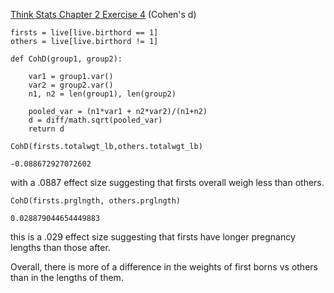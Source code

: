 [Think Stats Chapter 2 Exercise 4](http://greenteapress.com/thinkstats2/html/thinkstats2003.html#toc24) (Cohen's d)

>>



```
firsts = live[live.birthord == 1]
others = live[live.birthord != 1]

def CohD(group1, group2):

    var1 = group1.var()
    var2 = group2.var()
    n1, n2 = len(group1), len(group2)

    pooled_var = (n1*var1 + n2*var2)/(n1+n2)
    d = diff/math.sqrt(pooled_var)
    return d
```

`CohD(firsts.totalwgt_lb,others.totalwgt_lb)`


`-0.088672927072602`


with a .0887 effect size suggesting that firsts overall weigh less than others.

`CohD(firsts.prglngth, others.prglngth)`


`0.028879044654449883`


this is a .029 effect size suggesting that firsts have longer pregnancy lengths than those after.

Overall, there is more of a difference in the weights of first borns vs others than in the lengths of them.
